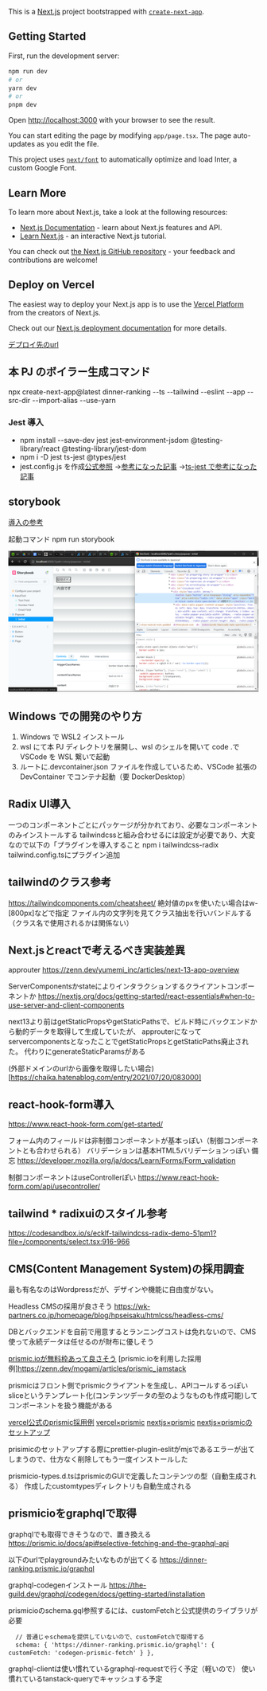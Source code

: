 This is a [Next.js](https://nextjs.org/) project bootstrapped with [`create-next-app`](https://github.com/vercel/next.js/tree/canary/packages/create-next-app).

## Getting Started

First, run the development server:

```bash
npm run dev
# or
yarn dev
# or
pnpm dev
```

Open [http://localhost:3000](http://localhost:3000) with your browser to see the result.

You can start editing the page by modifying `app/page.tsx`. The page auto-updates as you edit the file.

This project uses [`next/font`](https://nextjs.org/docs/basic-features/font-optimization) to automatically optimize and load Inter, a custom Google Font.

## Learn More

To learn more about Next.js, take a look at the following resources:

- [Next.js Documentation](https://nextjs.org/docs) - learn about Next.js features and API.
- [Learn Next.js](https://nextjs.org/learn) - an interactive Next.js tutorial.

You can check out [the Next.js GitHub repository](https://github.com/vercel/next.js/) - your feedback and contributions are welcome!

## Deploy on Vercel

The easiest way to deploy your Next.js app is to use the [Vercel Platform](https://vercel.com/new?utm_medium=default-template&filter=next.js&utm_source=create-next-app&utm_campaign=create-next-app-readme) from the creators of Next.js.

Check out our [Next.js deployment documentation](https://nextjs.org/docs/deployment) for more details.

[デプロイ先のurl](https://dinner-ranking.vercel.app/)

## 本 PJ のボイラー生成コマンド

npx create-next-app@latest dinner-ranking --ts --tailwind --eslint --app --src-dir --import-alias --use-yarn

### Jest 導入

- npm install --save-dev jest jest-environment-jsdom @testing-library/react @testing-library/jest-dom
- npm i -D jest ts-jest @types/jest
- jest.config.js を作成[公式参照](https://nextjs.org/docs/pages/building-your-application/optimizing/testing#setting-up-jest-with-the-rust-compiler)
  →[参考になった記事](https://zenn.dev/miruoon_892/articles/e42e64fbb55137)
  →[ts-jest で参考になった記事](https://qiita.com/ridai/items/d87d77e329644aad3086)

## storybook

[導入の参考](https://panda-program.com/posts/nextjs-storybook-typescript-errors)

起動コマンド
npm run storybook

![storybookの確認のスクショ](storybook-screenshot.png)

## Windows での開発のやり方

1. Windows で WSL2 インストール
2. wsl にて本 PJ ディレクトリを展開し、wsl のシェルを開いて code .で VSCode を WSL 繋いで起動
3. ルートに.devcontainer.json ファイルを作成しているため、VSCode 拡張の DevContainer でコンテナ起動（要 DockerDesktop）

## Radix UI導入

一つのコンポーネントごとにパッケージが分かれており、必要なコンポーネントのみインストールする
tailwindcssと組み合わせるには設定が必要であり、大変なので以下の「プラグインを導入すること
npm i tailwindcss-radix
tailwind.config.tsにプラグイン追加

## tailwindのクラス参考

https://tailwindcomponents.com/cheatsheet/
絶対値のpxを使いたい場合はw-[800px]などで指定
ファイル内の文字列を見てクラス抽出を行いバンドルする（クラス名で使用されるかは関係ない）

## Next.jsとreactで考えるべき実装差異

approuter
https://zenn.dev/yumemi_inc/articles/next-13-app-overview

ServerComponentsかstateによりインタラクションするクライアントコンポーネントか
https://nextjs.org/docs/getting-started/react-essentials#when-to-use-server-and-client-components

next13より前はgetStaticPropsやgetStaticPathsで、ビルド時にバックエンドから動的データを取得して生成していたが、
approuterになってservercomponentsとなったことでgetStaticPropsとgetStaticPaths廃止された。
代わりにgenerateStaticParamsがある

(外部ドメインのurlから画像を取得したい場合)[https://chaika.hatenablog.com/entry/2021/07/20/083000]

## react-hook-form導入

https://www.react-hook-form.com/get-started/

フォーム内のフィールドは非制御コンポーネントが基本っぽい（制御コンポーネントとも合わせられる）
バリデーションは基本HTML5バリデーションっぽい
備忘
https://developer.mozilla.org/ja/docs/Learn/Forms/Form_validation

制御コンポーネントはuseControllerぽい
https://www.react-hook-form.com/api/usecontroller/

## tailwind \* radixuiのスタイル参考

https://codesandbox.io/s/ecklf-tailwindcss-radix-demo-51pm1?file=/components/select.tsx:916-966

## CMS(Content Management System)の採用調査

最も有名なのはWordpressだが、デザインや機能に自由度がない。

Headless CMSの採用が良さそう
https://wk-partners.co.jp/homepage/blog/hpseisaku/htmlcss/headless-cms/

DBとバックエンドを自前で用意するとランニングコストは免れないので、CMS使って永続データは任せるのが財布に優しそう

[prismic.ioが無料枠あって良さそう](https://prismic.io/)
[prismic.ioを利用した採用例]https://zenn.dev/mogami/articles/prismic_jamstack

prismicはフロント側でprismicクライアントを生成し、APIコールするっぽい
sliceというテンプレート化(コンテンツデータの型のようなものも作成可能)してコンポーネントを扱う機能がある

[vercel公式のprismic採用例](https://vercel.com/templates/next.js/prismic-blog)
[vercel×prismic](https://zenn.dev/k41531/articles/d05ce3527f594d)
[nextjs×prismic](https://prismic.io/docs/nextjs)
[nextjs×prismicのセットアップ](https://prismic.io/docs/setup-nextjs)

prisimicのセットアップする際にprettier-plugin-eslitがmjsであるエラーが出てしまうので、仕方なく削除してもう一度インストールした

prismicio-types.d.tsはprismicのGUIで定義したコンテンツの型（自動生成される）
作成したcustomtypesディレクトリも自動生成される

## prismicioをgraphqlで取得

graphqlでも取得できそうなので、置き換える
https://prismic.io/docs/api#selective-fetching-and-the-graphql-api

以下のurlでplaygroundみたいなものが出てくる
https://dinner-ranking.prismic.io/graphql

graphql-codegenインストール
https://the-guild.dev/graphql/codegen/docs/getting-started/installation

prismicioのschema.gql参照するには、customFetchと公式提供のライブラリが必要

```
  // 普通じゃschemaを提供していないので、customFetchで取得する
  schema: { 'https://dinner-ranking.prismic.io/graphql': { customFetch: 'codegen-prismic-fetch' } },
```

graphql-clientは使い慣れているgraphql-requestで行く予定（軽いので）
使い慣れているtanstack-queryでキャッシュする予定
